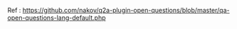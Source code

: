 Ref : https://github.com/nakov/q2a-plugin-open-questions/blob/master/qa-open-questions-lang-default.php
